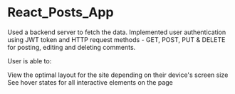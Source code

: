 # React_Posts_App

Used a backend server to fetch the data. Implemented user authentication using JWT token and HTTP request methods - GET, POST, PUT & DELETE for posting, editing and deleting comments.

User is able to:


View the optimal layout for the site depending on their device's screen size
See hover states for all interactive elements on the page
